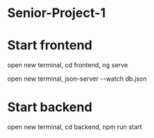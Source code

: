 # Senior-Project-1

# Start frontend
open new terminal, 
cd frontend, 
ng serve

open new terminal, 
json-server --watch db.json


# Start backend
open new terminal, 
cd backend, 
npm run start
